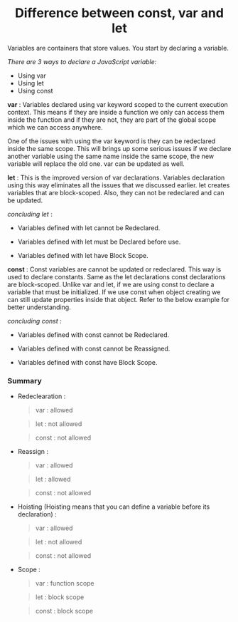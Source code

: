 <h1 align = "center"> Difference between const, var and let </h1>

Variables are containers that store values. You start by declaring a variable.

  _There are 3 ways to declare a JavaScript variable:_
   - Using var
   - Using let
   - Using const

   **var** :
   Variables declared using var keyword scoped to the current execution context. This means if they are inside a function we only can access them inside the function and if they are not, they are part of the global scope which we can access anywhere. 

   One of the issues with using the var keyword is they can be redeclared inside the same scope. This will brings up some serious issues if we declare another variable using the same name inside the same scope, the new variable will replace the old one. var can be updated as well.

   **let** :
  This is the improved version of var declarations. Variables declaration using this way eliminates all the issues that we discussed earlier. let creates variables that are block-scoped. Also, they can not be redeclared and can be updated. 

  _concluding let_ :
  - Variables defined with let cannot be Redeclared.

 - Variables defined with let must be Declared before use.

 - Variables defined with let have Block Scope.

 **const** :
 Const variables are cannot be updated or redeclared. This way is used to declare constants. Same as the let declarations const declarations are block-scoped. Unlike var and let, if we are using const to declare a variable that must be initialized.
 If we use const when object creating we can still update properties inside that object. Refer to the below example for better understanding.

 _concluding const_ :
 - Variables defined with const cannot be Redeclared.

- Variables defined with const cannot be Reassigned.

- Variables defined with const have Block Scope.

<h3>Summary</h3>

- Redeclearation :
  > var : allowed
  
  >let : not allowed

  >const : not allowed

- Reassign :
  > var : allowed
    
  >let : allowed

  >const : not allowed

- Hoisting (Hoisting means that you can define a variable before its declaration) :

  > var : allowed
    
  >let : not allowed

  >const : not allowed

- Scope :

  > var : function scope
    
  >let : block scope

  >const : block scope

